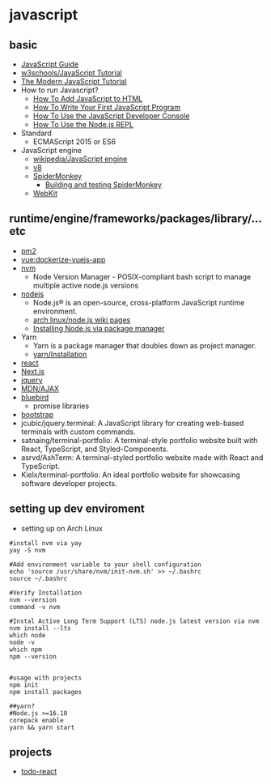 # javascript

## basic

* [JavaScript Guide](https://developer.mozilla.org/en-US/docs/Web/JavaScript/Guide)
* [w3schools/JavaScript Tutorial](https://www.w3schools.com/js/)
* [The Modern JavaScript Tutorial](https://javascript.info/)
* How to run Javascript?
    * [How To Add JavaScript to HTML](https://www.digitalocean.com/community/tutorials/how-to-add-javascript-to-html)
    * [How To Write Your First JavaScript Program](https://www.digitalocean.com/community/tutorials/how-to-write-your-first-javascript-program)
    * [How To Use the JavaScript Developer Console](https://www.digitalocean.com/community/tutorials/how-to-use-the-javascript-developer-console)
    * [How To Use the Node.js REPL](https://www.digitalocean.com/community/tutorials/how-to-use-the-node-js-repl)
* Standard
    * ECMAScript 2015 or ES6
* JavaScript engine
    * [wikipedia/JavaScript engine](https://en.wikipedia.org/wiki/JavaScript_engine)
    * [v8](https://chromium.googlesource.com/v8/v8)
    * [SpiderMonkey](https://spidermonkey.dev/)
        * [Building and testing SpiderMonkey](https://firefox-source-docs.mozilla.org/js/build.html)
    * [WebKit](https://webkit.org/)

## runtime/engine/frameworks/packages/library/...etc

* [pm2](https://github.com/Unitech/pm2)
* [vue:dockerize-vuejs-app](https://v2.vuejs.org/v2/cookbook/dockerize-vuejs-app)
* [nvm](https://github.com/nvm-sh/nvm)
    * Node Version Manager - POSIX-compliant bash script to manage multiple active node.js versions
* [nodejs](https://nodejs.org/en)
    * Node.js® is an open-source, cross-platform JavaScript runtime environment.
    * [arch linux/node.js wiki pages](https://wiki.archlinux.org/title/node.js_)
    * [Installing Node.js via package manager](https://nodejs.org/en/download/package-manager)
* Yarn
    * Yarn is a package manager that doubles down as project manager.
    * [yarn/Installation](https://yarnpkg.com/getting-started/install)
* [react](https://zh-hant.legacy.reactjs.org/)
* [Next.js](https://nextjs.org/docs)
* [jquery](https://jquery.com/)
* [MDN/AJAX](https://developer.mozilla.org/en-US/docs/Web/Guide/AJAX)
* [bluebird](http://bluebirdjs.com/docs/why-bluebird.html)
    * promise libraries
* [bootstrap](https://getbootstrap.com/)
* jcubic/jquery.terminal: A JavaScript library for creating web-based terminals with custom commands.
* satnaing/terminal-portfolio: A terminal-style portfolio website built with React, TypeScript, and Styled-Components.
* asrvd/AshTerm: A terminal-styled portfolio website made with React and TypeScript.
* Kielx/terminal-portfolio: An ideal portfolio website for showcasing software developer projects.

## setting up dev enviroment

* setting up on Arch Linux

```shell
#install nvm via yay
yay -S nvm

#Add environment variable to your shell configuration
echo 'source /usr/share/nvm/init-nvm.sh' >> ~/.bashrc
source ~/.bashrc

#Verify Installation
nvm --version
command -v nvm

#Instal Active Long Term Support (LTS) node.js latest version via nvm
nvm install --lts
which node
node -v
which npm
npm --version


#usage with projects
npm init
npm install packages

##yarn?
#Node.js >=16.10
corepack enable
yarn && yarn start
```

## projects

* [todo-react](https://github.com/hong539/todo-react)
